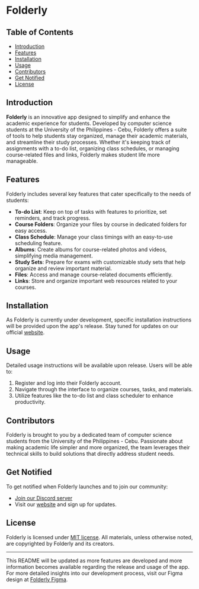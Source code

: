 # Folderly

## Table of Contents

- [Introduction](#introduction)
- [Features](#features)
- [Installation](#installation)
- [Usage](#usage)
- [Contributors](#contributors)
- [Get Notified](#get-notified)
- [License](#license)

## Introduction

**Folderly** is an innovative app designed to simplify and enhance the academic experience for students. Developed by computer science students at the University of the Philippines - Cebu, Folderly offers a suite of tools to help students stay organized, manage their academic materials, and streamline their study processes. Whether it's keeping track of assignments with a to-do list, organizing class schedules, or managing course-related files and links, Folderly makes student life more manageable.

## Features

Folderly includes several key features that cater specifically to the needs of students:

- **To-do List**: Keep on top of tasks with features to prioritize, set reminders, and track progress.
- **Course Folders**: Organize your files by course in dedicated folders for easy access.
- **Class Schedule**: Manage your class timings with an easy-to-use scheduling feature.
- **Albums**: Create albums for course-related photos and videos, simplifying media management.
- **Study Sets**: Prepare for exams with customizable study sets that help organize and review important material.
- **Files**: Access and manage course-related documents efficiently.
- **Links**: Store and organize important web resources related to your courses.

## Installation

As Folderly is currently under development, specific installation instructions will be provided upon the app's release. Stay tuned for updates on our official [website](https://folderly.online).

## Usage

Detailed usage instructions will be available upon release. Users will be able to:

1. Register and log into their Folderly account.
2. Navigate through the interface to organize courses, tasks, and materials.
3. Utilize features like the to-do list and class scheduler to enhance productivity.

## Contributors

Folderly is brought to you by a dedicated team of computer science students from the University of the Philippines - Cebu. Passionate about making academic life simpler and more organized, the team leverages their technical skills to build solutions that directly address student needs.

## Get Notified

To get notified when Folderly launches and to join our community:

- [Join our Discord server](#)
- Visit our [website](https://folderly.online) and sign up for updates.

## License

Folderly is licensed under [MIT license](#). All materials, unless otherwise noted, are copyrighted by Folderly and its creators.

---

This README will be updated as more features are developed and more information becomes available regarding the release and usage of the app. For more detailed insights into our development process, visit our Figma design at [Folderly Figma](https://www.figma.com/file/MTLs56XN9pWLHZc3m2iFk0/Folderly?type=design&node-id=0-1&mode=design&t=RfMUexaKRT27lUJK-0).
